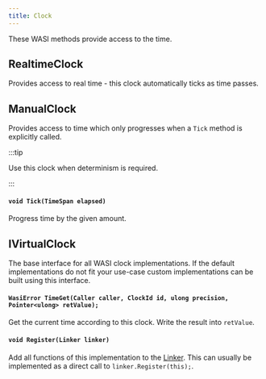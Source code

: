 ```yaml
---
title: Clock
---
```


These WASI methods provide access to the time.

## RealtimeClock

Provides access to real time - this clock automatically ticks as time passes.

## ManualClock

Provides access to time which only progresses when a `Tick` method is explicitly called.

:::tip

Use this clock when determinism is required.

:::

#### `void Tick(TimeSpan elapsed)`

Progress time by the given amount.

## IVirtualClock

The base interface for all WASI clock implementations. If the default implementations do not fit your use-case custom implementations can be built using this interface.

#### `WasiError TimeGet(Caller caller, ClockId id, ulong precision, Pointer<ulong> retValue);`

Get the current time according to this clock. Write the result into `retValue`.

#### `void Register(Linker linker)`

Add all functions of this implementation to the [Linker](../wasmtime/linker.md). This can usually be implemented as a direct call to `linker.Register(this);`.